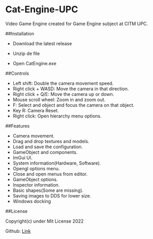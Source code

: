 # Cat-Engine-UPC

Video Game Engine created for Game Engine subject at CITM UPC.

##Installation

- Download the latest release

- Unzip de file

- Open CatEngine.exe

##Controls

- Left shift: Double the camera movement speed.
- Right click + WASD: Move the camera in that direction.
- Right click + Q/E: Move the camera up or down.
- Mouse scroll wheel: Zoom in and zoom out.
- F: Select and object and focus the camera on that object.
- Key R: Camera Reset.
- Right click: Open hierarchy menu options.

##Features

- Camera movement.
- Drag and drop textures and models.
- Load and save the configuration.
- GameObject and components.
- ImGui UI.
- System information(Hardware, Software).
- Opengl options menu.
- Close and open menus from editor.
- GameObject options.
- Inspector information.
- Basic shapes(Some are missing).
- Saving images to DDS for lower size.
- Windows docking

##License

Copyright(c) under Mit License 2022

Github: [Link](https://github.com/DarkAvanger/Cat-Engine-UPC)
